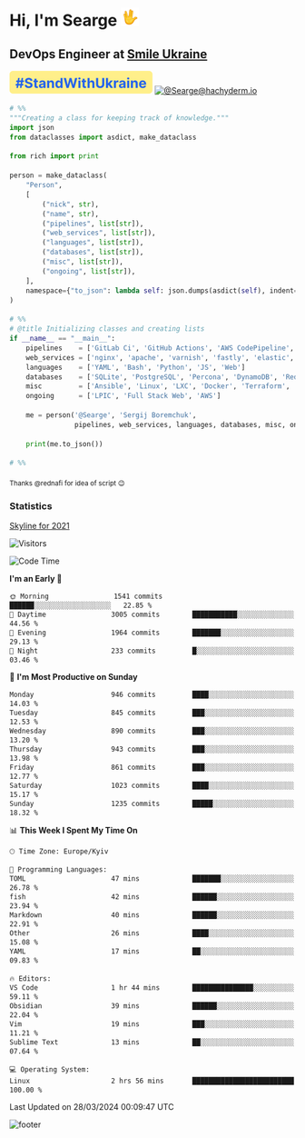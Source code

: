 # Hi, I'm Searge <img src="images/vulcan.webp" style="display: inline-block; margin: 0; height: 2rem" alt="Vulcan salute" />

## DevOps Engineer at [Smile Ukraine](https://smile-ukraine.com/en)

[![Stand With Ukraine](https://raw.githubusercontent.com/vshymanskyy/StandWithUkraine/main/badges/StandWithUkraine.svg)](https://stand-with-ukraine.pp.ua)
<a rel="me" href="https://hachyderm.io/@Searge">![@Searge@hachyderm.io](https://img.shields.io/badge/-@Searge-%232B90D9?logo=mastodon&logoColor=white)</a>

```python
# %%
"""Creating a class for keeping track of knowledge."""
import json
from dataclasses import asdict, make_dataclass

from rich import print

person = make_dataclass(
    "Person",
    [
        ("nick", str),
        ("name", str),
        ("pipelines", list[str]),
        ("web_services", list[str]),
        ("languages", list[str]),
        ("databases", list[str]),
        ("misc", list[str]),
        ("ongoing", list[str]),
    ],
    namespace={"to_json": lambda self: json.dumps(asdict(self), indent=4)},
)

# %%
# @title Initializing classes and creating lists
if __name__ == "__main__":
    pipelines    = ['GitLab Ci', 'GitHub Actions', 'AWS CodePipeline', 'Jenkins']
    web_services = ['nginx', 'apache', 'varnish', 'fastly', 'elastic', 'solr']
    languages    = ['YAML', 'Bash', 'Python', 'JS', 'Web']
    databases    = ['SQLite', 'PostgreSQL', 'Percona', 'DynamoDB', 'Redis']
    misc         = ['Ansible', 'Linux', 'LXC', 'Docker', 'Terraform', 'AWS']
    ongoing      = ['LPIC', 'Full Stack Web', 'AWS']

    me = person('@Searge', 'Sergij Boremchuk',
                pipelines, web_services, languages, databases, misc, ongoing)

    print(me.to_json())

# %%

```

<sub>Thanks @rednafi for idea of script :wink:</sub>

### Statistics

[Skyline for 2021](https://skyline.github.com/Searge/2021)

![Visitors](https://komarev.com/ghpvc/?username=searge&label=Profile%20views&color=0e75b6&style=flat) 
<!--START_SECTION:waka-->
![Code Time](http://img.shields.io/badge/Code%20Time-2%2C447%20hrs%2023%20mins-blue)

**I'm an Early 🐤** 

```text
🌞 Morning                1541 commits        ██████░░░░░░░░░░░░░░░░░░░   22.85 % 
🌆 Daytime                3005 commits        ███████████░░░░░░░░░░░░░░   44.56 % 
🌃 Evening                1964 commits        ███████░░░░░░░░░░░░░░░░░░   29.13 % 
🌙 Night                  233 commits         █░░░░░░░░░░░░░░░░░░░░░░░░   03.46 % 
```
📅 **I'm Most Productive on Sunday** 

```text
Monday                   946 commits         ████░░░░░░░░░░░░░░░░░░░░░   14.03 % 
Tuesday                  845 commits         ███░░░░░░░░░░░░░░░░░░░░░░   12.53 % 
Wednesday                890 commits         ███░░░░░░░░░░░░░░░░░░░░░░   13.20 % 
Thursday                 943 commits         ███░░░░░░░░░░░░░░░░░░░░░░   13.98 % 
Friday                   861 commits         ███░░░░░░░░░░░░░░░░░░░░░░   12.77 % 
Saturday                 1023 commits        ████░░░░░░░░░░░░░░░░░░░░░   15.17 % 
Sunday                   1235 commits        █████░░░░░░░░░░░░░░░░░░░░   18.32 % 
```


📊 **This Week I Spent My Time On** 

```text
🕑︎ Time Zone: Europe/Kyiv

💬 Programming Languages: 
TOML                     47 mins             ███████░░░░░░░░░░░░░░░░░░   26.78 % 
fish                     42 mins             ██████░░░░░░░░░░░░░░░░░░░   23.94 % 
Markdown                 40 mins             ██████░░░░░░░░░░░░░░░░░░░   22.91 % 
Other                    26 mins             ████░░░░░░░░░░░░░░░░░░░░░   15.08 % 
YAML                     17 mins             ██░░░░░░░░░░░░░░░░░░░░░░░   09.83 % 

🔥 Editors: 
VS Code                  1 hr 44 mins        ███████████████░░░░░░░░░░   59.11 % 
Obsidian                 39 mins             ██████░░░░░░░░░░░░░░░░░░░   22.04 % 
Vim                      19 mins             ███░░░░░░░░░░░░░░░░░░░░░░   11.21 % 
Sublime Text             13 mins             ██░░░░░░░░░░░░░░░░░░░░░░░   07.64 % 

💻 Operating System: 
Linux                    2 hrs 56 mins       █████████████████████████   100.00 % 
```


 Last Updated on 28/03/2024 00:09:47 UTC
<!--END_SECTION:waka-->

![footer](https://capsule-render.vercel.app/api?type=waving&color=gradient&customColorList=14,21&height=82&section=footer)
